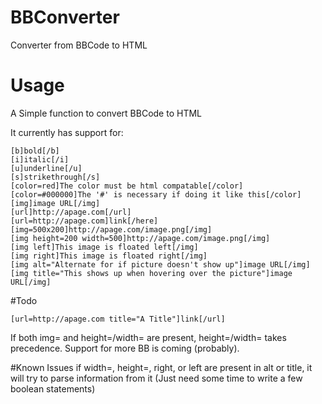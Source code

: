# BBConverter
Converter from BBCode to HTML
# Usage
A Simple function to convert BBCode to HTML
    
It currently has support for:

    [b]bold[/b]
    [i]italic[/i]
    [u]underline[/u]
    [s]strikethrough[/s]
    [color=red]The color must be html compatable[/color]
    [color=#000000]The '#' is necessary if doing it like this[/color]
    [img]image URL[/img]
    [url]http://apage.com[/url]
    [url=http://apage.com]link[/here]
    [img=500x200]http://apage.com/image.png[/img]
    [img height=200 width=500]http://apage.com/image.png[/img]
    [img left]This image is floated left[/img]
    [img right]This image is floated right[/img]
    [img alt="Alternate for if picture doesn't show up"]image URL[/img]
    [img title="This shows up when hovering over the picture"]image URL[/img]
    
#Todo

    [url=http://apage.com title="A Title"]link[/url]

If both img= and height=/width= are present, height=/width= takes precedence. Support for more BB is coming (probably).

#Known Issues
if width=, height=, right, or left are present in alt or title, it will try to parse information from it (Just need some time to write a few boolean statements)